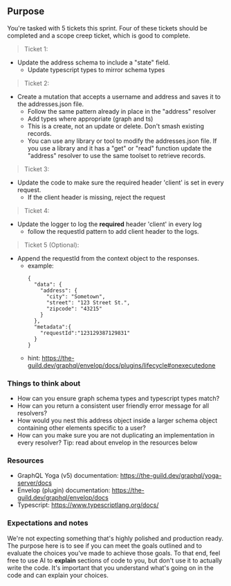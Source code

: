 ## Purpose

You're tasked with 5 tickets this sprint. Four of these tickets should be completed and a scope creep ticket, which is good to complete.

> Ticket 1:

- Update the address schema to include a "state" field.
  - Update typescript types to mirror schema types

> Ticket 2:

- Create a mutation that accepts a username and address and saves it to the addresses.json file.
  - Follow the same pattern already in place in the "address" resolver
  - Add types where appropriate (graph and ts)
  - This is a create, not an update or delete. Don't smash existing records.
  - You can use any library or tool to modify the addresses.json file. If you use a library and it has a "get" or "read" function update the "address" resolver to use the same toolset to retrieve records.

> Ticket 3:

- Update the code to make sure the required header 'client' is set in every request.
  - If the client header is missing, reject the request

> Ticket 4:

- Update the logger to log the **required** header 'client' in every log
  - follow the requestId pattern to add client header to the logs.

> Ticket 5 (Optional):

- Append the requestId from the context object to the responses.
  - example:
    ```
    {
      "data": {
        "address": {
          "city": "Sometown",
          "street": "123 Street St.",
          "zipcode": "43215"
        }
      },
      "metadata":{
        "requestId":"123129387129831"
      }
    }
    ```
  - hint: https://the-guild.dev/graphql/envelop/docs/plugins/lifecycle#onexecutedone

### Things to think about

- How can you ensure graph schema types and typescript types match?
- How can you return a consistent user friendly error message for all resolvers?
- How would you nest this address object inside a larger schema object containing other elements specific to a user?
- How can you make sure you are not duplicating an implementation in every resolver? Tip: read about envelop in the resources below

### Resources

- GraphQL Yoga (v5) documentation: https://the-guild.dev/graphql/yoga-server/docs
- Envelop (plugin) documentation: https://the-guild.dev/graphql/envelop/docs
- Typescript: https://www.typescriptlang.org/docs/

### Expectations and notes

We're not expecting something that's highly polished and production ready. The purpose here is to see if you can meet the goals outlined and to evaluate the choices you've made to achieve those goals. To that end, feel free to use AI to **explain** sections of code to you, but don't use it to actually write the code. It's important that you understand what's going on in the code and can explain your choices.
